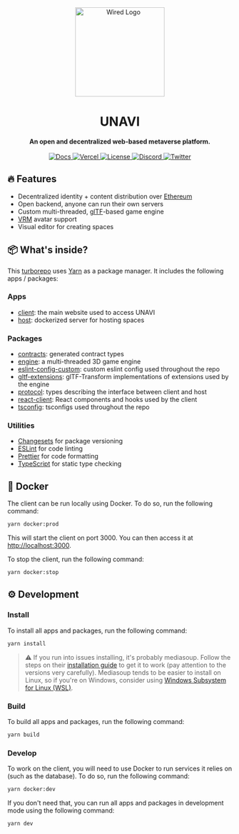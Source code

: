 <div align="center">
  <img src="./assets/Logo.png" alt="Wired Logo" height="200" />
  <h1>UNAVI</h1>
  <strong>An open and decentralized web-based metaverse platform.</strong>
</div>

<br />

<div align="center">
  <a href="https://docs.unavi.xyz">
    <img src="https://img.shields.io/badge/docs-read-informational" alt="Docs" />
  </a>
  <a href="https://unavi.xyz">
    <img src="https://therealsujitk-vercel-badge.vercel.app/?app=client-wired" alt="Vercel" />
  </a>
  <a href="https://github.com/unavi-xyz/wired/blob/main/LICENSE">
    <img src="https://img.shields.io/github/license/unavi-xyz/wired" alt="License" />
  </a>
  <a href="https://discord.gg/VCsAEneUMn">
    <img src="https://img.shields.io/discord/918705784311939134.svg?label=&logo=discord&logoColor=ffffff&color=7389D8&labelColor=6A7EC2" alt="Discord" />
  </a>
  <a href="https://twitter.com/unavi_xyz">
    <img src="https://img.shields.io/badge/wired__xr--1DA1F2?logo=twitter" alt="Twitter" />
  </a>
</div>

## 🔥 Features

- Decentralized identity + content distribution over [Ethereum](https://github.com/unavi-xyz/contracts)
- Open backend, anyone can run their own servers
- Custom multi-threaded, [glTF](https://github.com/KhronosGroup/glTF)-based game engine
- [VRM](https://vrm.dev/) avatar support
- Visual editor for creating spaces

## 📦 What's inside?

This [turborepo](https://turborepo.org/) uses [Yarn](https://classic.yarnpkg.com/lang/en/) as a package manager. It includes the following apps / packages:

### Apps

- [client](apps/client): the main website used to access UNAVI
- [host](apps/host): dockerized server for hosting spaces

### Packages

- [contracts](packages/contracts): generated contract types
- [engine](packages/engine): a multi-threaded 3D game engine
- [eslint-config-custom](packages/eslint-config-custom): custom eslint config used throughout the repo
- [gltf-extensions](packages/gltf-extensions): glTF-Transform implementations of extensions used by the engine
- [protocol](packages/protocol): types describing the interface between client and host
- [react-client](packages/react-client): React components and hooks used by the client
- [tsconfig](packages/tsconfig): tsconfigs used throughout the repo

### Utilities

- [Changesets](https://github.com/changesets/changesets) for package versioning
- [ESLint](https://eslint.org/) for code linting
- [Prettier](https://prettier.io) for code formatting
- [TypeScript](https://www.typescriptlang.org/) for static type checking

## 🐋 Docker

The client can be run locally using Docker. To do so, run the following command:

```bash
yarn docker:prod
```

This will start the client on port 3000. You can then access it at [http://localhost:3000](http://localhost:3000).

To stop the client, run the following command:

```bash
yarn docker:stop
```

## ⚙️ Development

### Install

To install all apps and packages, run the following command:

```bash
yarn install
```

> ⚠️ If you run into issues installing, it's probably mediasoup. Follow the steps on their [installation guide](https://mediasoup.org/documentation/v3/mediasoup/installation/) to get it to work (pay attention to the versions very carefully). Mediasoup tends to be easier to install on Linux, so if you're on Windows, consider using [Windows Subsystem for Linux (WSL)](https://docs.microsoft.com/en-us/windows/wsl/install).

### Build

To build all apps and packages, run the following command:

```bash
yarn build
```

### Develop

To work on the client, you will need to use Docker to run services it relies on (such as the database). To do so, run the following command:

```bash
yarn docker:dev
```

If you don't need that, you can run all apps and packages in development mode using the following command:

```bash
yarn dev
```
